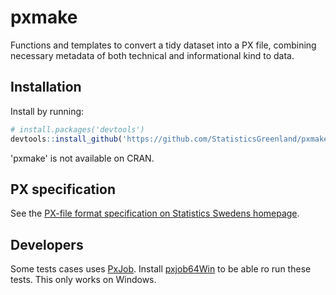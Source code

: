 # pxmake

Functions and templates to convert a tidy dataset into a PX file, combining necessary metadata of both technical and informational kind to data.

## Installation

Install by running:

```r
# install.packages('devtools')
devtools::install_github('https://github.com/StatisticsGreenland/pxmake')
```

'pxmake' is not available on CRAN.

## PX specification

See the [PX-file format specification on Statistics Swedens homepage](https://www.scb.se/globalassets/vara-tjanster/px-programmen/px-file_format_specification_2013.pdf).

## Developers

Some tests cases uses [PxJob](https://www.stat.fi/tup/tilastotietokannat/px-tuoteperhe_en.html). Install [pxjob64Win](https://github.com/StatisticsGreenland/pxjob64Win) to be able ro run these tests. This only works on Windows.
